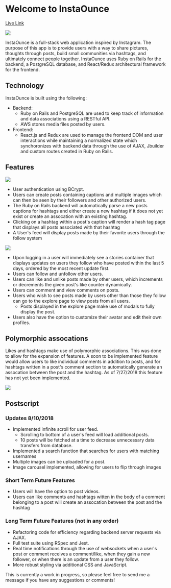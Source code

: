 # Welcome to InstaOunce










[Live Link](https://insta-ounce.herokuapp.com)

![](https://lh3.googleusercontent.com/UZFJF0NdfJL4mORiQGw7OavxYF6kYRK3fW8kr_z8D1RF5fSYZmT-XfJ5WRxd2vFmQTpUDJzqIi72IO0nJxAUGOFrhB11N-qt0XpzoogCBf4o_7F9ybPqruVwwI9tdqsz2FKOttjmUUYLNEfa2GXVQ9VcwbcjBEdaIFNCJIthTSYBzJBBaqhFCkHjQcYPT7GrQU-jNQjq1QBVB83R0dlT5qTUg-SvUa_N3VYjdiCUZEVauwX3c-JSuNWMeIQXpPbnlO3Dmi-Tr9cPVvP_F08F8xER20Aq6HZAjLLxbyEi8oC2avWNxNQAGQrdLGO6yEFRwIXQ50o9gcHMd-lMe_oCGuUfkKfiviUtX-MGUEntX4FJu76qV3HYZMafE4qvozbAuh8Qswly5tIVQfpXznHvFisBm4riInCgFHu-rozcfKzMQhb93IeQfrmuksOpUYPIUYnNerAf1QN-oEOG-Xn31nBfI6IeUSM9cfDwzgLQShLDCoQpWuQ_MMNhwwT0NqMT3_uZ--9ei0RRaOguhM2WuC5ZHBKucrZX9ecAY0Xv6A9ZTQfGaH4KqTWYYXFVIuWxg5TqffHfCYPidPliqWMecZTaGxX-cktUJQaIYQg=w600-h348-no)

InstaOunce is a full-stack web application inspired by Instagram. The purpose of this app is to provide users with a way to share pictures, thoughts through posts, build small communities via hashtags, and ultimately connect people together. InstaOunce uses Ruby on Rails for the backend, a PostgreSQL database, and React/Redux architectural framework for the frontend.

## Technology
InstaOunce is built using the following: 
*  Backend:
   *  Ruby on Rails and PostgreSQL are used to keep track of information and data associations using a RESTful API.
   *  AWS stores media files posted by users.
*  Frontend: 
   *  React.js and Redux are used to manage the frontend DOM and user interactions while maintaining a normalized state which synchoronizes with backend data through the use of AJAX, Jbuilder and custom routes created in Ruby on Rails.
   
## Features

![](https://lh3.googleusercontent.com/lhHeDsKqeQ2_5ojgKS2UNHqTvjXg1mUWsbPrEusgKmisKtV7UkUo-Xf-O4eOV4ZGRMOYnhzSi92PYjHG2d68Ub4rcXRDteklBgJHT6hmO6TR-5BInjzIOVDekNRFI1i922cLTScDvrv9jmOPC1YS-ENrZ9_MCl_SX-n_IYr9Im_Ti7s-LgCytJn4n_Xji2J-hcK1Y1LuLPBs9RamwnF167_stbzGxwN_vhjmQlEtkyKPskzbmT0UlV6C8_e4FISjzipFfJnN_tcABC6Qzt43lCirxc016LH5MOuqhjhdv3c1Uqj5KiaiVDm-yATx0vp481BDXa_m2Vfw5aXfC-UnP3HWJh-AeMau-Uoh_JYrFRzPwR5Ke9j0jTF_G2rlZm95gZPboX8SUOBSZabLztL2ydVgFk0crrUYMAlEpThTdHYHZRZUVGyT2LemeXMPuIOI3w_siYQQDsISWzngXbXIITdSceKlAM2MfqDMLdg8xZojEx_4vLmO9sMd8sRoI0mo2LaFiUpylqAs34UiRswSyu8cY5T-oGBLmtAu7EPl8QhrbUDZkO_01IwWdsYEpbyr4LFj-saaAYiWLF8tuv_4FRXIb2bQlR8x0wzYwJo=w600-h338-no)

*  User authentication using BCrypt.
*  Users can create posts containing captions and multiple images which can then be seen by their followers and other authorized users.
*  The Ruby on Rails backend will automatically parse a new posts captions for hashtags and either create a new hashtag if it does not yet exist or create an assocation with an existing hashtag.
*  Clicking on a hashtag within a post's caption will render a hash tag page that displays all posts associated with that hashtag
*  A User's feed will display posts made by their favorite users through the follow system

![](https://lh3.googleusercontent.com/jCilSci3nqtU9GCwcqD8jnzuUcS9AA96XsBaNokDFC66MbxWMlF-jh_yRDeHouTBhKO8F2dtitD_57VrUIu-5QUQc471-lWgTVrAs0LVt8OjyKPt3iGNHe7h5Rygs0H0eFfsMC9gb45x8mdt8zTU2zcNQAjZ-QK2xSrIgnZ4_Jczif_IS6piq_xP4J-IDqyU797Wb3Ip0TBt3ngtW01DjsANYqoVp5PaRxeWOaeUwduuMJbxAG9C9Ydj4pFIRQgCTGvLkU6KfZqCsQ8ntSCzHZY3ZxBsyquVVyljx8-om3DGiE3eqxbd4JGoCWiuUbDsa7jUKpKE0UQFffYuj_irLKywIIoIUQdQU_xoGteI9ummausNuiX84GZ_G8px9SdWEFOeRYyGcDVMiTyV6Ai--7w5tD8qzifw_AL5h7-r-SGu7p9yyiUO7lBL63tgqeARhDlZBjOj_XAU5Dr_Dph3rxIUsuCmkZXlvSJ0cCZ_HQwCBXv3v7iEpTxiGzB0IrUn12LMK6zctOa6qWjO0siA1PCS9jpT21QLSO_EanC1uEacz6_t11MZW38DdL_i3-NRe4_iSE7kKPHXDvVHkG8VSjm_Y4x0ukIlLbHSeuw=w800-h447-no)

*  Upon logging in a user will immediately see a stories container that displays updates on users they follow who have posted within the last 5 days, ordered by the most recent update first.
*  Users can follow and unfollow other users.
*  Users can like and unlike posts made by other users, which increments or decrements the given post's like counter dynamically.
*  Users can comment and view comments on posts.
*  Users who wish to see posts made by users other than those they follow can go to the explore page to view posts from all users.
   *  Posts displayed in the explore page make use of modals to fully display the post.
*  Users also have the option to customize their avatar and edit their own profiles.

## Polymorphic assocations
Likes and hashtags make use of polymorphic associations. This was done to allow for the expansion of features. A soon to be implemented feature would allow users to like individual comments in addition to posts, and for hashtags written in a post's comment section to automatically generate an assocation between the post and the hashtag. As of 7/27/2018 this feature has not yet been implemented.

![](https://lh3.googleusercontent.com/Nc4RF9rrDzgpoqyMru5vO5ii6fVQCjIaBccgLSwMkMwikhwImyAa0_M09ZQEf8AMlddSkZNpCnmMR-KAaMUp_HaAopSx5eSyxfYBA5o9Pig5if6xPCc7HWJ2snbnHudyWs-LAMZj5z-nZF-QrhFFMlzPRKMT-TWWqbuvSrtOOWI29BtHZrA1rnYbOSNTyPrunhpcU_cfjIbdUW6yb2MrMxwg_Nk3ZneK4QJtOXQN5WuhPBO5eQrmhoABGGDCYvpwiuKUViflKxW3mpIXeBgVwD_W8--0zTSDU-8jtdq8gencB-n31t0wLJjtHrN25FsG3dqoumdjZZMav3gBYBPCujgRKEhR36CzGi1q5hMYnkOAtfNYvb_4I91mDBMAUF-TyUOH3vp6EcNdUCQzSOt7UJf7YcAU5vrEPO_cYD8PbHNxaBteYyZPKDx-wQYI0cV26OHqwefzINxti3fEdWKpXL9zJvBJ0NxUfZd7qQvqWK2E9LtbsPDcV1cwE0ZoinjjFBA14T3cBOI0bRw4KLtrqSwPPmRuWlNn56VxM4CCb8iM5k3zYBUAEL8DHK1WdGZ34qjF0Eh5nn6ecgfEH3KPlbB_j4r6Au4Q8T0csbc=w643-h163-no)

## Postscript

### Updates 8/10/2018
*  Implemented infinite scroll for user feed.
   *  Scrolling to bottom of a user's feed will load additional posts.
   *  10 posts will be fetched at a time to decrease unnecessary data transfers from database.
*  Implemented a search function that searches for users with matching usernames
*  Multiple images can be uploaded for a post.
*  Image carousel implemented, allowing for users to flip through images

### Short Term Future Features
*  Users will have the option to post videos.
*  Users can like comments and hashtags witten in the body of a comment belonging to a post will create an assocation between the post and the hashtag

### Long Term Future Features (not in any order)
*  Refactoring code for efficiency regarding backend server requests via AJAX.
*  Full test suite using RSpec and Jest.
*  Real time notifications through the use of websockets when a user's post or comment receives a comment/like, when they gain a new follower, or when there is an update from a user they follow.
*  More robust styling via additional CSS and JavaScript.

This is currently a work in progress, so please feel free to send me a message if you have any suggestions or comments!



